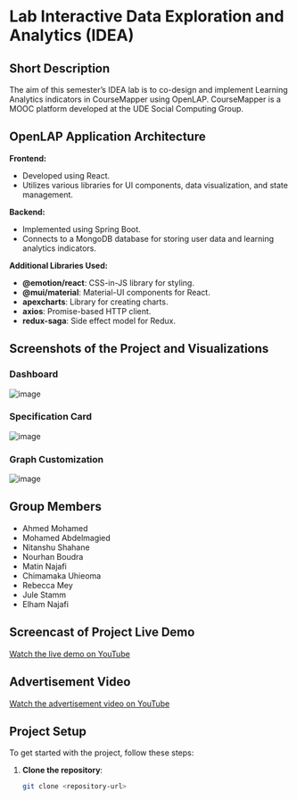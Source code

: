 # Lab Interactive Data Exploration and Analytics (IDEA)

## Short Description

The aim of this semester’s IDEA lab is to co-design and implement Learning Analytics indicators in CourseMapper using OpenLAP. CourseMapper is a MOOC platform developed at the UDE Social Computing Group.

## OpenLAP Application Architecture

**Frontend:**
- Developed using React.
- Utilizes various libraries for UI components, data visualization, and state management.

**Backend:**
- Implemented using Spring Boot.
- Connects to a MongoDB database for storing user data and learning analytics indicators.

**Additional Libraries Used:**
- **@emotion/react**: CSS-in-JS library for styling.
- **@mui/material**: Material-UI components for React.
- **apexcharts**: Library for creating charts.
- **axios**: Promise-based HTTP client.
- **redux-saga**: Side effect model for Redux.

## Screenshots of the Project and Visualizations

### Dashboard
![image](https://github.com/user-attachments/assets/417243b5-b52f-462d-b0c6-ae674c7ef0d3)

### Specification Card
![image](https://github.com/user-attachments/assets/b6413d68-76a8-4007-9449-61c3eb786898)


### Graph Customization
![image](https://github.com/user-attachments/assets/45ca88f2-1659-4266-a8d8-d7cb0d55b199)


## Group Members

- Ahmed Mohamed
- Mohamed Abdelmagied
- Nitanshu Shahane
- Nourhan Boudra
- Matin Najafi
- Chimamaka Uhieoma
- Rebecca Mey
- Jule Stamm
- Elham Najafi




## Screencast of Project Live Demo

[Watch the live demo on YouTube](https://youtu.be/iNbDGpSRzFw)

## Advertisement Video

[Watch the advertisement video on YouTube](https://www.youtube.com/watch?v=WcaYsIocyko)

## Project Setup

To get started with the project, follow these steps:

1. **Clone the repository**:
   ```sh
   git clone <repository-url>
